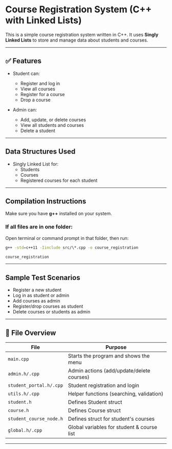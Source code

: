 # Course Registration System (C++ with Linked Lists)

This is a simple course registration system written in C++. It uses **Singly Linked Lists** to store and manage data about students and courses.

---

## ✅ Features

- Student can:

  - Register and log in
  - View all courses
  - Register for a course
  - Drop a course

- Admin can:
  - Add, update, or delete courses
  - View all students and courses
  - Delete a student

---

## Data Structures Used

- Singly Linked List for:
  - Students
  - Courses
  - Registered courses for each student

---

## Compilation Instructions

Make sure you have **g++** installed on your system.

### If all files are in one folder:

Open terminal or command prompt in that folder, then run:

```bash
g++ -std=c++11 -Iinclude src/\*.cpp -o course_registration

```

```bash
course_registration
```

---

## Sample Test Scenarios

- Register a new student
- Log in as student or admin
- Add courses as admin
- Register/drop courses as student
- Delete courses or students as admin

---

## 📁 File Overview

| File                    | Purpose                                    |
| ----------------------- | ------------------------------------------ |
| `main.cpp`              | Starts the program and shows the menu      |
| `admin.h/.cpp`          | Admin actions (add/update/delete courses)  |
| `student_portal.h/.cpp` | Student registration and login             |
| `utils.h/.cpp`          | Helper functions (searching, validation)   |
| `student.h`             | Defines Student struct                     |
| `course.h`              | Defines Course struct                      |
| `student_course_node.h` | Defines struct for student's courses       |
| `global.h/.cpp`         | Global variables for student & course list |

---
